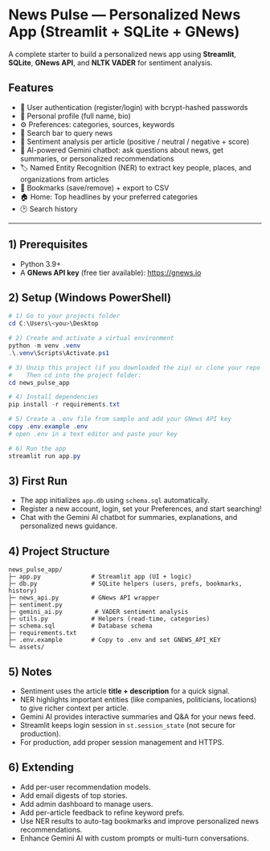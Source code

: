 # News Pulse — Personalized News App (Streamlit + SQLite + GNews)

A complete starter to build a personalized news app using **Streamlit**, **SQLite**, **GNews API**, and **NLTK VADER** for sentiment analysis.

## Features
- 🔐 User authentication (register/login) with bcrypt-hashed passwords
- 👤 Personal profile (full name, bio)
- ⚙️ Preferences: categories, sources, keywords
- 🔎 Search bar to query news
- 🧠 Sentiment analysis per article (positive / neutral / negative + score)
- 🤖 AI-powered Gemini chatbot: ask questions about news, get summaries, or personalized recommendations
- 🏷️ Named Entity Recognition (NER) to extract key people, places, and organizations from articles
- 🔖 Bookmarks (save/remove) + export to CSV
- 🏠 Home: Top headlines by your preferred categories
- 🕑 Search history

---

## 1) Prerequisites
- Python 3.9+
- A **GNews API key** (free tier available): https://gnews.io

## 2) Setup (Windows PowerShell)
```powershell
# 1) Go to your projects folder
cd C:\Users\<you>\Desktop

# 2) Create and activate a virtual environment
python -m venv .venv
.\.venv\Scripts\Activate.ps1

# 3) Unzip this project (if you downloaded the zip) or clone your repo
#    Then cd into the project folder:
cd news_pulse_app

# 4) Install dependencies
pip install -r requirements.txt

# 5) Create a .env file from sample and add your GNews API key
copy .env.example .env
# open .env in a text editor and paste your key

# 6) Run the app
streamlit run app.py
```

## 3) First Run
- The app initializes `app.db` using `schema.sql` automatically.
- Register a new account, login, set your Preferences, and start searching!
- Chat with the Gemini AI chatbot for summaries, explanations, and personalized news guidance.

## 4) Project Structure
```
news_pulse_app/
├─ app.py              # Streamlit app (UI + logic)
├─ db.py               # SQLite helpers (users, prefs, bookmarks, history)
├─ news_api.py         # GNews API wrapper
├─ sentiment.py
├─ gemini_ai.py         # VADER sentiment analysis
├─ utils.py            # Helpers (read-time, categories)
├─ schema.sql          # Database schema
├─ requirements.txt
├─ .env.example        # Copy to .env and set GNEWS_API_KEY
└─ assets/
```

## 5) Notes
- Sentiment uses the article **title + description** for a quick signal.
- NER highlights important entities (like companies, politicians, locations) to give richer context per article.
- Gemini AI provides interactive summaries and Q&A for your news feed.
- Streamlit keeps login session in `st.session_state` (not secure for production).
- For production, add proper session management and HTTPS.

## 6) Extending
- Add per-user recommendation models.
- Add email digests of top stories.
- Add admin dashboard to manage users.
- Add per-article feedback to refine keyword prefs.
- Use NER results to auto-tag bookmarks and improve personalized news recommendations.
- Enhance Gemini AI with custom prompts or multi-turn conversations.
